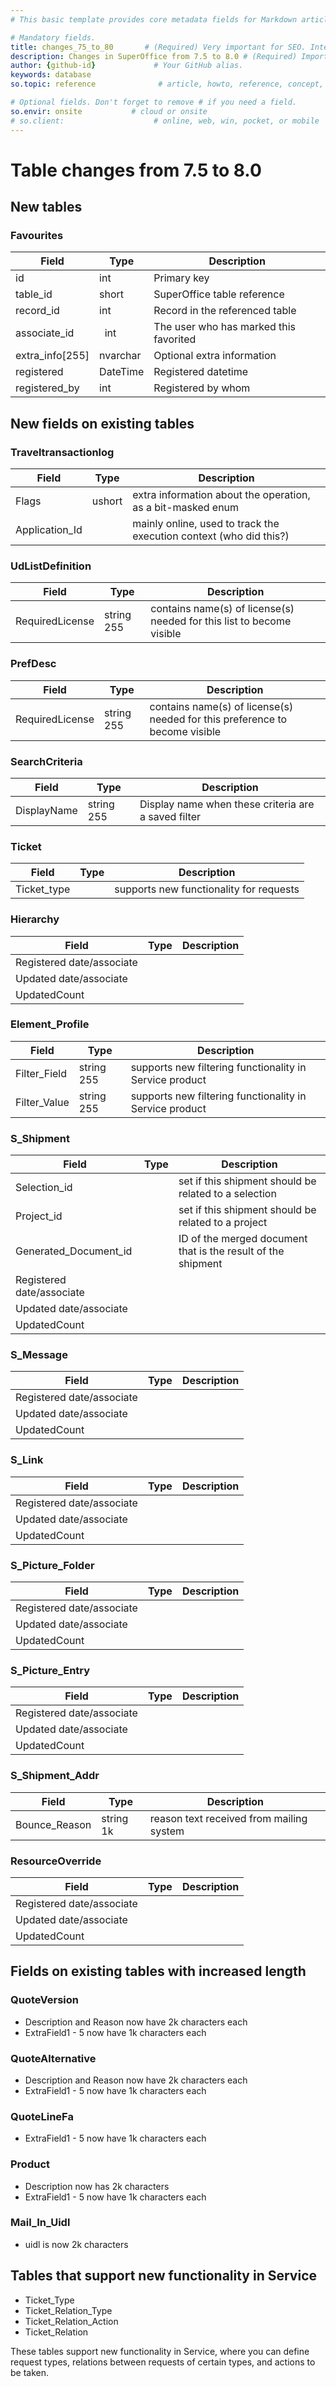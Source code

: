 ```yaml
---
# This basic template provides core metadata fields for Markdown articles on docs.superoffice.com.

# Mandatory fields.
title: changes_75_to_80       # (Required) Very important for SEO. Intent in a unique string of 43-59 chars including spaces.
description: Changes in SuperOffice from 7.5 to 8.0 # (Required) Important for SEO. Recommended character length is 115-145 characters including spaces.
author: {github-id}             # Your GitHub alias.
keywords: database
so.topic: reference              # article, howto, reference, concept, guide

# Optional fields. Don't forget to remove # if you need a field.
so.envir: onsite           # cloud or onsite
# so.client:                    # online, web, win, pocket, or mobile
---
```


# Table changes from 7.5 to 8.0

## New tables

### Favourites

| Field | Type | Description |
|---|---|---|
| id | int | Primary key |
| table\_id | short | SuperOffice table reference |
| record\_id | int | Record in the referenced table |
| associate\_id |  int | The user who has marked this favorited |
| extra\_info\[255\] | nvarchar | Optional extra information |
| registered | DateTime | Registered datetime |
| registered\_by | int | Registered by whom |

## New fields on existing tables

### Traveltransactionlog

| Field | Type | Description |
|---|---|---|
| Flags | ushort | extra information about the operation, as a bit-masked enum |
| Application\_Id | | mainly online, used to track the execution context (who did this?) |

### UdListDefinition

| Field | Type | Description |
|---|---|---|
| RequiredLicense | string 255 | contains name(s) of license(s) needed for this list to become visible |

### PrefDesc

| Field | Type | Description |
|---|---|---|
| RequiredLicense | string 255 | contains name(s) of license(s) needed for this preference to become visible |

### SearchCriteria

| Field | Type | Description |
|---|---|---|
| DisplayName | string 255 | Display name when these criteria are a saved filter |

### Ticket

| Field | Type | Description |
|---|---|---|
| Ticket\_type | | supports new functionality for requests |

### Hierarchy

| Field | Type | Description |
|---|---|---|
| Registered date/associate | | |
| Updated date/associate | | |
| UpdatedCount | | |

### Element\_Profile

| Field | Type | Description |
|---|---|---|
| Filter\_Field | string 255 | supports new filtering functionality in Service product |
| Filter\_Value | string 255 | supports new filtering functionality in Service product |

### S\_Shipment

| Field | Type | Description |
|---|---|---|
| Selection\_id | | set if this shipment should be related to a selection |
| Project\_id | | set if this shipment should be related to a project |
| Generated\_Document\_id | | ID of the merged document that is the result of the shipment |
| Registered date/associate | | |
| Updated date/associate | | |
| UpdatedCount | | |

### S\_Message

| Field | Type | Description |
|---|---|---|
| Registered date/associate | | |
| Updated date/associate | | |
| UpdatedCount | | |

### S\_Link

| Field | Type | Description |
|---|---|---|
| Registered date/associate | | |
| Updated date/associate | | |
| UpdatedCount | | |

### S\_Picture\_Folder

| Field | Type | Description |
|---|---|---|
| Registered date/associate | | |
| Updated date/associate | | |
| UpdatedCount | | |

### S\_Picture\_Entry

| Field | Type | Description |
|---|---|---|
| Registered date/associate | | |
| Updated date/associate | | |
| UpdatedCount | | |

### S\_Shipment\_Addr

| Field | Type | Description |
|---|---|---|
| Bounce\_Reason | string 1k | reason text received from mailing system |

### ResourceOverride

| Field | Type | Description |
|---|---|---|
| Registered date/associate | | |
| Updated date/associate | | |
| UpdatedCount | | |

## Fields on existing tables with increased length

### QuoteVersion

* Description and Reason now have 2k characters each
* ExtraField1 - 5 now have 1k characters each

### QuoteAlternative

* Description and Reason now have 2k characters each
* ExtraField1 - 5 now have 1k characters each

### QuoteLineFa

* ExtraField1 - 5 now have 1k characters each

### Product

* Description now has 2k characters
* ExtraField1 - 5 now have 1k characters each

### Mail\_In\_Uidl

* uidl is now 2k characters

## Tables that support new functionality in Service

* Ticket\_Type
* Ticket\_Relation\_Type
* Ticket\_Relation\_Action
* Ticket\_Relation

These tables support new functionality in Service, where you can define request types, relations between requests of certain types, and actions to be taken.
